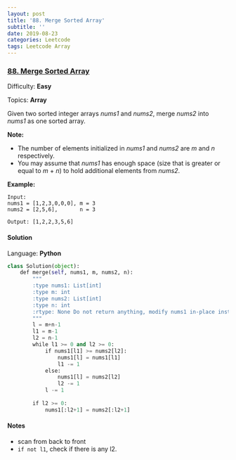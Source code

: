 ```yaml
---
layout: post
title: '88. Merge Sorted Array'
subtitle: ''
date: 2019-08-23
categories: Leetcode
tags: Leetcode Array
---
```

### [88\. Merge Sorted Array](https://leetcode.com/problems/merge-sorted-array/)

Difficulty: **Easy**

Topics: **Array**


Given two sorted integer arrays _nums1_ and _nums2_, merge _nums2_ into _nums1_ as one sorted array.

**Note:**

*   The number of elements initialized in _nums1_ and _nums2_ are _m_ and _n_ respectively.
*   You may assume that _nums1_ has enough space (size that is greater or equal to _m_ + _n_) to hold additional elements from _nums2_.

**Example:**

```
Input:
nums1 = [1,2,3,0,0,0], m = 3
nums2 = [2,5,6],       n = 3

Output: [1,2,2,3,5,6]
```


#### Solution

Language: **Python**

```python
class Solution(object):
    def merge(self, nums1, m, nums2, n):
        """
        :type nums1: List[int]
        :type m: int
        :type nums2: List[int]
        :type n: int
        :rtype: None Do not return anything, modify nums1 in-place instead.
        """
        l = m+n-1
        l1 = m-1
        l2 = n-1
        while l1 >= 0 and l2 >= 0:
            if nums1[l1] >= nums2[l2]:
                nums1[l] = nums1[l1]
                l1 -= 1
            else:
                nums1[l] = nums2[l2]
                l2 -= 1
            l -= 1
        
        if l2 >= 0:
            nums1[:l2+1] = nums2[:l2+1] 
```
#### Notes
- scan from back to front
- `if not l1`, check if there is any l2.